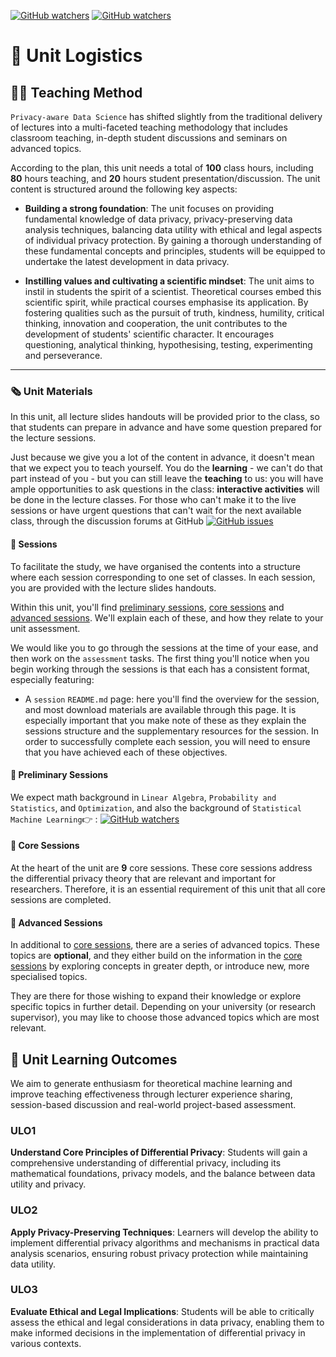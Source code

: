 [![GitHub watchers](https://img.shields.io/badge/tulip--lab-Privacy--aware--Data--Science-brightgreen)](../README.md)
[![GitHub watchers](https://img.shields.io/badge/Module-Induction-orange)](README.md)

# :truck: Unit Logistics

## :male_detective: Teaching Method

`Privacy-aware Data Science` has shifted slightly from the traditional delivery of lectures into a multi-faceted teaching methodology that includes classroom teaching, in-depth student discussions and seminars on advanced topics.

According to the plan, this unit needs a total of **100** class hours, including **80** hours teaching, and **20** hours student presentation/discussion. The unit content is structured around the following key aspects:

- **Building a strong foundation**: The unit focuses on providing fundamental knowledge of data privacy, privacy-preserving data analysis techniques, balancing data utility with ethical and legal aspects of individual privacy protection. By gaining a thorough understanding of these fundamental concepts and principles, students will be equipped to undertake the latest development in data privacy.

- **Instilling values and cultivating a scientific mindset**: The unit aims to instil in students the spirit of a scientist. Theoretical courses embed this scientific spirit, while practical courses emphasise its application. By fostering qualities such as the pursuit of truth, kindness, humility, critical thinking, innovation and cooperation, the unit contributes to the development of students' scientific character. It encourages questioning, analytical thinking, hypothesising, testing, experimenting and perseverance.

---

### :newspaper_roll: Unit Materials

In this unit, all lecture slides handouts will be provided prior to the class, so that students can prepare in advance and have some question prepared for the lecture sessions. 

Just because we give you a lot of the content in advance, it doesn't mean that we expect you to teach yourself. You do the **learning** - we can't do that part instead of you - but you can still leave the **teaching** to us: you will have ample opportunities to ask questions in the class: **interactive activities** will be done in the lecture classes. For those who can't make it to the live sessions or have urgent questions that can't wait for the next available class, through the discussion forums at GitHub [![GitHub issues](https://img.shields.io/github/issues/tulip-lab/privacy-aware-data-science)](https://github.com/tulip-lab/privacy-aware-data-science/issues)

#### :microscope: Sessions

To facilitate the study, we have organised the contents into a structure where each session corresponding to one set of classes. In each session, you are provided with the lecture slides handouts.

Within this unit, you'll find [preliminary sessions](#preliminary-sessions), [core sessions](#core-sessions) and [advanced sessions](#advanced-sessions). We'll explain each of these, and how they relate to your unit assessment.

We would like you to go through the sessions at the time of your ease, and then work on the `assessment` tasks. The first thing you'll notice when you begin working through the sessions is that each has a consistent format, especially featuring:

- A `session` `README.md` page: here you'll find the overview for the session, and most download materials are available through this page. It is especially important that you make note of these as they explain the sessions structure and the supplementary resources for the session. In order to successfully complete each session, you will need to ensure that you have achieved each of these objectives.


#### :dolphin: Preliminary Sessions

We expect math background in `Linear Algebra`, `Probability and Statistics`, and `Optimization`, and also the background of `Statistical Machine Learning`:point_right: : [![GitHub watchers](https://img.shields.io/badge/tulip--lab-Statistical--Machine--Learning-brightgreen?style=plastic)](https://github.com/tulip-lab/statistical-machine-learning) 

#### :koala: Core Sessions

At the heart of the unit are **9** core sessions. These core sessions address the differential privacy theory that are relevant and important for researchers. Therefore, it is an essential requirement of this unit that all core sessions are completed.

#### :eagle: Advanced Sessions

In additional to [core sessions](#core-sessions), there are a series of advanced topics. These topics are **optional**, and they either build on the information in the [core sessions](#core-sessions) by exploring concepts in greater depth, or introduce new, more specialised topics.

They are there for those wishing to expand their knowledge or explore specific topics in further detail. Depending on your university (or research supervisor), you may like to choose those advanced topics which are most relevant.


## :dart: Unit Learning Outcomes 

We aim to generate enthusiasm for theoretical machine learning and improve teaching effectiveness through lecturer experience sharing, session-based discussion and real-world project-based assessment.

### **ULO1** 

**Understand Core Principles of Differential Privacy**: Students will gain a comprehensive understanding of differential privacy, including its mathematical foundations, privacy models, and the balance between data utility and privacy.


### **ULO2** 

**Apply Privacy-Preserving Techniques**: Learners will develop the ability to implement differential privacy algorithms and mechanisms in practical data analysis scenarios, ensuring robust privacy protection while maintaining data utility.

### **ULO3** 

**Evaluate Ethical and Legal Implications**: Students will be able to critically assess the ethical and legal considerations in data privacy, enabling them to make informed decisions in the implementation of differential privacy in various contexts.


